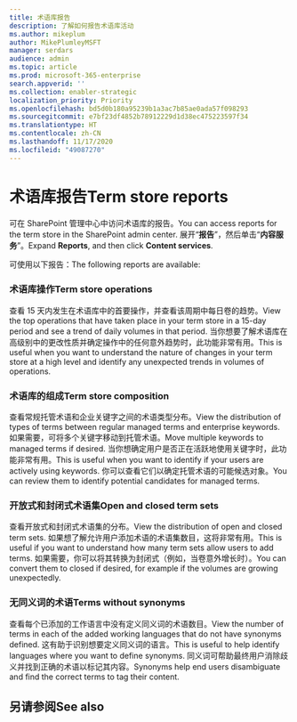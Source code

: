 ```yaml
---
title: 术语库报告
description: 了解如何报告术语库活动
ms.author: mikeplum
author: MikePlumleyMSFT
manager: serdars
audience: admin
ms.topic: article
ms.prod: microsoft-365-enterprise
search.appverid: ''
ms.collection: enabler-strategic
localization_priority: Priority
ms.openlocfilehash: bd5d0b180a95239b1a3ac7b85ae0ada57f098293
ms.sourcegitcommit: e7bf23df4852b78912229d1d38ec475223597f34
ms.translationtype: HT
ms.contentlocale: zh-CN
ms.lasthandoff: 11/17/2020
ms.locfileid: "49087270"
---
```

# <a name="term-store-reports"></a><span data-ttu-id="70477-103">术语库报告</span><span class="sxs-lookup"><span data-stu-id="70477-103">Term store reports</span></span>

<span data-ttu-id="70477-104">可在 SharePoint 管理中心中访问术语库的报告。</span><span class="sxs-lookup"><span data-stu-id="70477-104">You can access reports for the term store in the SharePoint admin center.</span></span> <span data-ttu-id="70477-105">展开“**报告**”，然后单击“**内容服务**”。</span><span class="sxs-lookup"><span data-stu-id="70477-105">Expand **Reports**, and then click **Content services**.</span></span>

<span data-ttu-id="70477-106">可使用以下报告：</span><span class="sxs-lookup"><span data-stu-id="70477-106">The following reports are available:</span></span>

### <a name="term-store-operations"></a><span data-ttu-id="70477-107">术语库操作</span><span class="sxs-lookup"><span data-stu-id="70477-107">Term store operations</span></span>

<span data-ttu-id="70477-108">查看 15 天内发生在术语库中的首要操作，并查看该周期中每日卷的趋势。</span><span class="sxs-lookup"><span data-stu-id="70477-108">View the top operations that have taken place in your term store in a 15-day period and see a trend of daily volumes in that period.</span></span> <span data-ttu-id="70477-109">当你想要了解术语库在高级别中的更改性质并确定操作中的任何意外趋势时，此功能非常有用。</span><span class="sxs-lookup"><span data-stu-id="70477-109">This is useful when you want to understand the nature of changes in your term store at a high level and identify any unexpected trends in volumes of operations.</span></span> 

### <a name="term-store-composition"></a><span data-ttu-id="70477-110">术语库的组成</span><span class="sxs-lookup"><span data-stu-id="70477-110">Term store composition</span></span>

<span data-ttu-id="70477-111">查看常规托管术语和企业关键字之间的术语类型分布。</span><span class="sxs-lookup"><span data-stu-id="70477-111">View the distribution of types of terms between regular managed terms and enterprise keywords.</span></span> <span data-ttu-id="70477-112">如果需要，可将多个关键字移动到托管术语。</span><span class="sxs-lookup"><span data-stu-id="70477-112">Move multiple keywords to managed terms if desired.</span></span> <span data-ttu-id="70477-113">当你想确定用户是否正在活跃地使用关键字时，此功能非常有用。</span><span class="sxs-lookup"><span data-stu-id="70477-113">This is useful when you want to identify if your users are actively using keywords.</span></span> <span data-ttu-id="70477-114">你可以查看它们以确定托管术语的可能候选对象。</span><span class="sxs-lookup"><span data-stu-id="70477-114">You can review them to identify potential candidates for managed terms.</span></span>

### <a name="open-and-closed-term-sets"></a><span data-ttu-id="70477-115">开放式和封闭式术语集</span><span class="sxs-lookup"><span data-stu-id="70477-115">Open and closed term sets</span></span>

<span data-ttu-id="70477-116">查看开放式和封闭式术语集的分布。</span><span class="sxs-lookup"><span data-stu-id="70477-116">View the distribution of open and closed term sets.</span></span> <span data-ttu-id="70477-117">如果想了解允许用户添加术语的术语集数目，这将非常有用。</span><span class="sxs-lookup"><span data-stu-id="70477-117">This is useful if you want to understand how many term sets allow users to add terms.</span></span> <span data-ttu-id="70477-118">如果需要，你可以将其转换为封闭式（例如，当卷意外增长时）。</span><span class="sxs-lookup"><span data-stu-id="70477-118">You can convert them to closed if desired, for example if the volumes are growing unexpectedly.</span></span> 

### <a name="terms-without-synonyms"></a><span data-ttu-id="70477-119">无同义词的术语</span><span class="sxs-lookup"><span data-stu-id="70477-119">Terms without synonyms</span></span>

<span data-ttu-id="70477-120">查看每个已添加的工作语言中没有定义同义词的术语数目。</span><span class="sxs-lookup"><span data-stu-id="70477-120">View the number of terms in each of the added working languages that do not have synonyms defined.</span></span> <span data-ttu-id="70477-121">这有助于识别想要定义同义词的语言。</span><span class="sxs-lookup"><span data-stu-id="70477-121">This is useful to help identify languages where you want to define synonyms.</span></span> <span data-ttu-id="70477-122">同义词可帮助最终用户消除歧义并找到正确的术语以标记其内容。</span><span class="sxs-lookup"><span data-stu-id="70477-122">Synonyms help end users disambiguate and find the correct terms to tag their content.</span></span>

## <a name="see-also"></a><span data-ttu-id="70477-123">另请参阅</span><span class="sxs-lookup"><span data-stu-id="70477-123">See also</span></span>



  






